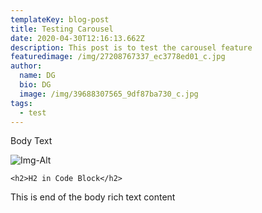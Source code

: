 ```yaml
---
templateKey: blog-post
title: Testing Carousel
date: 2020-04-30T12:16:13.662Z
description: This post is to test the carousel feature
featuredimage: /img/27208767337_ec3778ed01_c.jpg
author:
  name: DG
  bio: DG
  image: /img/39688307565_9df87ba730_c.jpg
tags:
  - test
---
```

Body Text 

![Img-Alt](/img/16082626943_cfa4708f9a_c.jpg "Img-Title")

```
<h2>H2 in Code Block</h2>
```

This is end of the body rich text content
